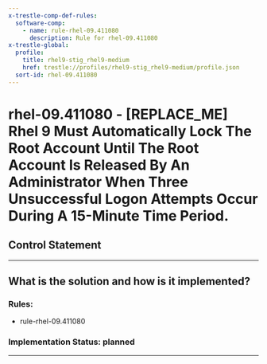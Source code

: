 ```yaml
---
x-trestle-comp-def-rules:
  software-comp:
    - name: rule-rhel-09.411080
      description: Rule for rhel-09.411080
x-trestle-global:
  profile:
    title: rhel9-stig_rhel9-medium
    href: trestle://profiles/rhel9-stig_rhel9-medium/profile.json
  sort-id: rhel-09.411080
---
```


# rhel-09.411080 - \[REPLACE_ME\] Rhel 9 Must Automatically Lock The Root Account Until The Root Account Is Released By An Administrator When Three Unsuccessful Logon Attempts Occur During A 15-Minute Time Period.

## Control Statement

______________________________________________________________________

## What is the solution and how is it implemented?

<!-- For implementation status enter one of: implemented, partial, planned, alternative, not-applicable -->

<!-- Note that the list of rules under ### Rules: is read-only and changes will not be captured after assembly to JSON -->

<!-- Add control implementation description here for control: rhel-09.411080 -->

### Rules:

  - rule-rhel-09.411080

### Implementation Status: planned

______________________________________________________________________
